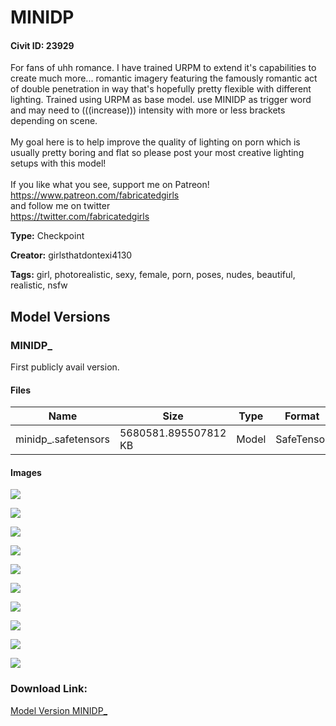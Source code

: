 # MINIDP

#### Civit ID: 23929

<p>For fans of uhh romance. I have trained URPM to extend it's capabilities to create much more... romantic imagery featuring the famously romantic act of double penetration in way that's hopefully pretty flexible with different lighting. Trained using URPM as base model. use MINIDP as trigger word and may need to (((increase))) intensity with more or less brackets depending on scene. <br /><br />My goal here is to help improve the quality of lighting on porn which is usually pretty boring and flat so please post your most creative lighting setups with this model!<br /><br />If you like what you see, support me on Patreon! <br /><a target="_blank" rel="ugc" href="https://www.patreon.com/fabricatedgirls">https://www.patreon.com/fabricatedgirls</a><br />and follow me on twitter<br /><a target="_blank" rel="ugc" href="https://twitter.com/fabricatedgirls">https://twitter.com/fabricatedgirls</a><br /></p>

**Type:** Checkpoint

**Creator:** girlsthatdontexi4130

**Tags:** girl, photorealistic, sexy, female, porn, poses, nudes, beautiful, realistic, nsfw

## Model Versions

### MINIDP_

<p>First publicly avail version.</p>

#### Files

| Name | Size | Type | Format | Download Url | AutoV1 | AutoV2 | SHA256 | CRC32 | BLAKE3 |
| --- | --- | --- | --- | --- | --- | --- | --- | --- | --- |
| minidp_.safetensors | 5680581.895507812 KB | Model | SafeTensor | https://civitai.com/api/download/models/28600 | F4D6C20E | 71FCF40191 | 71FCF40191821B037036A9E7273E7839D150E00FBD843EFB93B4EAB05A6A790A | 3A52836D | 00074C0C70355917CB6D34D8CC149664474E6C70FF83A15EA57C91AC3581E789 |

#### Images

<p><img src="https://image.civitai.com/xG1nkqKTMzGDvpLrqFT7WA/ac96a8c2-95c3-4527-eed1-2ba2bc18a100/width=450/322326.jpeg" /></p>

<p><img src="https://image.civitai.com/xG1nkqKTMzGDvpLrqFT7WA/fe21c802-9407-4db9-62d7-a2734c8b8400/width=450/322335.jpeg" /></p>

<p><img src="https://image.civitai.com/xG1nkqKTMzGDvpLrqFT7WA/a6fc5d91-4ec3-4c93-8e36-379bf1a91600/width=450/322334.jpeg" /></p>

<p><img src="https://image.civitai.com/xG1nkqKTMzGDvpLrqFT7WA/3d73bcee-6d78-4040-42bc-cd8bfe4dec00/width=450/322333.jpeg" /></p>

<p><img src="https://image.civitai.com/xG1nkqKTMzGDvpLrqFT7WA/b7887ad5-9197-4a5a-c482-6c2be86c9400/width=450/322332.jpeg" /></p>

<p><img src="https://image.civitai.com/xG1nkqKTMzGDvpLrqFT7WA/1cf59e98-6f97-4ce9-8a1a-efcfc0655c00/width=450/322331.jpeg" /></p>

<p><img src="https://image.civitai.com/xG1nkqKTMzGDvpLrqFT7WA/467c7f62-d91b-4d71-b51b-3f6b45d7b700/width=450/322330.jpeg" /></p>

<p><img src="https://image.civitai.com/xG1nkqKTMzGDvpLrqFT7WA/10d2b320-81d8-4969-7b89-6d092be5de00/width=450/322329.jpeg" /></p>

<p><img src="https://image.civitai.com/xG1nkqKTMzGDvpLrqFT7WA/6139936f-19ce-4c6a-0c17-a1df5b53bd00/width=450/322328.jpeg" /></p>

<p><img src="https://image.civitai.com/xG1nkqKTMzGDvpLrqFT7WA/8a4efe7f-3529-454e-45ee-eba59b98af00/width=450/322327.jpeg" /></p>

### Download Link:

[Model Version MINIDP_](https://civitai.com/api/download/models/28600)

